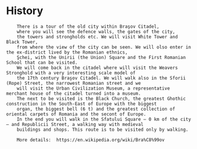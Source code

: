 # History


        There is a tour of the old city within Braşov Citadel,
        where you will see the defence walls, the gates of the city, 
        the towers and strongholds etc. We will visit White Tower and Black Tower,
        from where the view of the city can be seen. We will olso enter in the ex-district lived by the Romanian ethnics,
        Şchei, with the Unirii (the Union) Square and the First Romanian School that can be visited.
        We will come back in the citadel where will visit the Weavers Stronghold with a very interesting scale model of
        the 17th century Braşov Citadel. We will walk also in the Sforii (Rope) Street, the narrowest Romanian street and we 
        will visit the Urban Civilization Museum, a representative merchant house of the citadel turned into a museum. 
        The next to be visited is the Black Church, the greatest Ghothic construction in the South-East of Europe with the biggest 
        organ, the biggest bell (6 t) and the greatest collection of oriental carpets of Romania and the secont of Europe. 
        In the end you will walk in the Sfatului Square – 0 km of the city – and Republicii Street, a walking way with medieval 
        buildings and shops. This route is to be visited only by walking.

        More details:  https://en.wikipedia.org/wiki/Bra%C8%99ov
